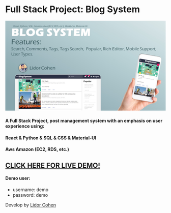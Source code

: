 # Full Stack Project: Blog System

![SDAD](Full%20Stack.jpg)

#### A Full Stack Project, post management system with an emphasis on user experience using:

#### React & Python & SQL & CSS & Material-UI

#### Aws Amazon (EC2, RDS, etc.) 

## [CLICK HERE FOR LIVE DEMO!](http://bit.ly/3crgiwF)

#### Demo user: 
* username: demo
* password: demo




Develop by [Lidor Cohen](mailto:lidorc145@gmail.com)
